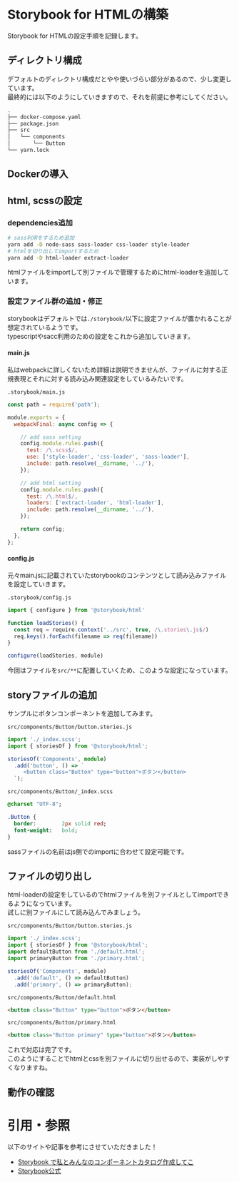 # Storybook for HTMLの構築

Storybook for HTMLの設定手順を記録します。  

## ディレクトリ構成

デフォルトのディレクトリ構成だとやや使いづらい部分があるので、少し変更しています。  
最終的には以下のようにしていきますので、それを前提に参考にしてください。  

```sh
.
├── docker-compose.yaml
├── package.json
├── src
│   └── components
│       └── Button
└── yarn.lock
```

## Dockerの導入

## html, scssの設定

### dependencies追加

```sh
# sass利用をするため追加
yarn add -D node-sass sass-loader css-loader style-loader
# htmlを切り出してimportするため
yarn add -D html-loader extract-loader
```

htmlファイルをimportして別ファイルで管理するためにhtml-loaderを追加しています。  

### 設定ファイル群の追加・修正

storybookはデフォルトでは`./storybook/`以下に設定ファイルが置かれることが想定されているようです。  
typescriptやsacc利用のための設定をこれから追加していきます。  

#### main.js

私はwebpackに詳しくないため詳細は説明できませんが、ファイルに対する正規表現とそれに対する読み込み関連設定をしているみたいです。  

`.storybook/main.js`
```javascript
const path = require('path');

module.exports = {
  webpackFinal: async config => {

    // add sass setting
    config.module.rules.push({
      test: /\.scss$/,
      use: ['style-loader', 'css-loader', 'sass-loader'],
      include: path.resolve(__dirname, '../'),
    });

    // add html setting
    config.module.rules.push({
      test: /\.html$/,
      loaders: ['extract-loader', 'html-loader'],
      include: path.resolve(__dirname, '../'),
    });

    return config;
  },
};
```

#### config.js

元々main.jsに記載されていたstorybookのコンテンツとして読み込みファイルを設定していきます。  

`.storybook/config.js`
```javascript
import { configure } from '@storybook/html'

function loadStories() {
  const req = require.context('../src', true, /\.stories\.js$/)
  req.keys().forEach(filename => req(filename))
}

configure(loadStories, module)
```

今回はファイルを`src/**`に配置していくため、このような設定になっています。  

## storyファイルの追加

サンプルにボタンコンポーネントを追加してみます。  

`src/components/Button/button.stories.js`
```typescript
import './_index.scss';
import { storiesOf } from '@storybook/html';

storiesOf('Components', module)
  .add('button', () => `
     <button class="Button" type="button">ボタン</button>
  `);
```

`src/components/Button/_index.scss`
```sass
@charset "UTF-8";

.Button {
  border:        2px solid red;
  font-weight:   bold;
}
```

sassファイルの名前はjs側でのimportに合わせて設定可能です。  

## ファイルの切り出し

html-loaderの設定をしているのでhtmlファイルを別ファイルとしてimportできるようになっています。  
試しに別ファイルにして読み込んでみましょう。  

`src/components/Button/button.stories.js`
```javascript
import './_index.scss';
import { storiesOf } from '@storybook/html';
import defaultButton from './default.html';
import primaryButton from './primary.html';

storiesOf('Components', module)
  .add('default', () => defaultButton)
  .add('primary', () => primaryButton);
```

`src/components/Button/default.html`
```html
<button class="Button" type="button">ボタン</button>
```

`src/components/Button/primary.html`
```html
<button class="Button primary" type="button">ボタン</button>
```

これで対応は完了です。  
このようにすることでhtmlとcssを別ファイルに切り出せるので、実装がしやすくなりますね。  

## 動作の確認




# 引用・参照

以下のサイトや記事を参考にさせていただきました！  

- [Storybook で私とみんなのコンポーネントカタログ作成してこ](https://qiita.com/higemoja/items/965b1827a635275da78c)
- [Storybook公式](https://storybook.js.org/docs/guides/guide-html/)
